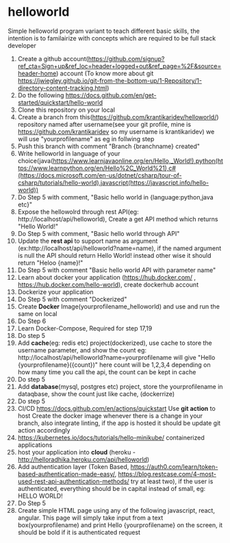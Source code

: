 # helloworld

Simple helloworld program variant to teach different basic skills, the intention is to familairize with concepts which are required to be full stack developer

1. Create a github account(https://github.com/signup?ref_cta=Sign+up&ref_loc=header+logged+out&ref_page=%2F&source=header-home) account (To know more about git https://jwiegley.github.io/git-from-the-bottom-up/1-Repository/1-directory-content-tracking.html)
2. Do the following https://docs.github.com/en/get-started/quickstart/hello-world
3. Clone this repository on your local
4. Create a branch from this(https://github.com/krantikaridev/helloworld/) repository named after username(see your git profile, mine is https://github.com/krantikaridev so my username is krantikaridev) we will use "yourprofilename" as eg in follwing step 
5. Push this branch with comment "Branch {branchname} created"
6. Write helloworld in language of your choice(java(https://www.learnjavaonline.org/en/Hello,_World!),python(https://www.learnpython.org/en/Hello%2C_World%21),c#(https://docs.microsoft.com/en-us/dotnet/csharp/tour-of-csharp/tutorials/hello-world),javascript(https://javascript.info/hello-world))
7. Do Step 5 with comment, "Basic hello world in {language:python,java etc}" 
8. Expose the hellowolrd through rest API(eg: http://localhost/api/helloworld), Create a get API method which returns "Hello World!"
9. Do Step 5 with comment, "Basic hello world through API"
10. Update the **rest api** to support name as argument (ex:http://localhost/api/helloworld?name=name), if the named argument is null the API should return Hello World! instead other wise it should return "Heloo {name}!"
11. Do Step 5 with comment "Basic hello world API with parameter name"
12. Learn about docker your application (https://hub.docker.com/ , https://hub.docker.com/hello-world), create dockerhub account
13. Dockerize your application
14. Do Step 5 with comment "Dockerized"
15. Create **Docker** Image(yourprofilename_helloworld) and use and run the same on local
16. Do Step 6
17. Learn Docker-Compose, Required for step 17,19
18. Do step 5
19. Add **cache**(eg: redis  etc) project(dockerized), use cache to store the username parameter, and show the count eg: http://localhost/api/helloworld?name=yourprofilename will give "Hello {yourprofilename}({count})" here count will be 1,2,3,4 depending on how many time you call the api, the count can be kept in cache
20. Do step 5
21. Add **database**(mysql, postgres etc) project, store the yourprofilename in dataqbase, show the count just like cache, (dockerrize)
22. Do step 5
23. CI/CD https://docs.github.com/en/actions/quickstart Use **git action** to host Create the docker image whenever there is a change in your branch, also integrate linting, if the app is hosted it should be update git action accordingly
24. https://kubernetes.io/docs/tutorials/hello-minikube/  containerized applications
25. host your application into **cloud** (heroku - http://helloradhika.heroku.com/api/helloworld)
26. Add authentication layer (Token Based, https://auth0.com/learn/token-based-authentication-made-easy/, https://blog.restcase.com/4-most-used-rest-api-authentication-methods/ try at least two), if the user is authenticated, everything should be in capital instead of small, eg: HELLO WORLD!
27. Do Step 5
28. Create simple HTML page using any of the following javascript, react, angular. This page will simply take input from a text box(yourprofilename) and print Hello {yourprofilename} on the screen, it should be bold if it is authenticated request
